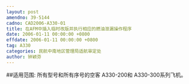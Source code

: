 ```yaml
---
layout: post
amendno: 39-5144
cadno: CAD2006-A330-01
title: 在AFM中插入临时改版并执行相应的燃油泄漏操作程序
date: 2006-01-11 00:00:00 +0800
effdate: 2006-01-11 00:00:00 +0800
tag: A330
categories: 民航中南地区管理局适航审定处
author: 钟颖芬
---
```


##适用范围:
所有型号和所有序号的空客 A330-200和 A330-300系列飞机。

